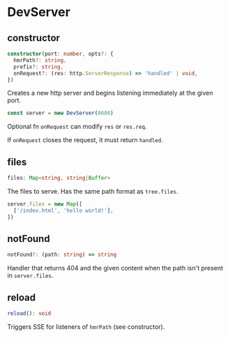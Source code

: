 # DevServer

## constructor

```ts
constructor(port: number, opts?: {
  hmrPath?: string,
  prefix?: string,
  onRequest?: (res: http.ServerResponse) => 'handled' | void,
})
```

Creates a new http server and begins listening immediately
at the given port.

```ts
const server = new DevServer(8080)
```

Optional fn `onRequest` can modify `res` or `res.req`.

If `onRequest` closes the request, it must return `handled`.




## files

```ts
files: Map<string, string|Buffer>
```

The files to serve. Has the same path format as `tree.files`.

```ts
server.files = new Map([
  ['/index.html', 'hello world!'],
])
```



## notFound

```ts
notFound?: (path: string) => string
```

Handler that returns 404 and the given content
when the path isn't present in `server.files`.



## reload

```ts
reload(): void
```

Triggers SSE for listeners of `hmrPath` (see constructor).
